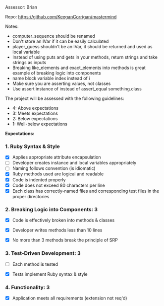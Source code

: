 Assessor: Brian

Repo: https://github.com/KeeganCorrigan/mastermind

Notes:

* computer_sequence should be renamed
* Don't store an IVar if it can be easily calculated
* player_guess shouldn't be an IVar, it should be returned and used as local variable
* Instead of using puts and gets in your methods, return strings and take strings as inputs
* Breaking like_elements and exact_elements into methods is great example of breaking logic into components
* name block variable index instead of i
* Make sure you are asserting values, not classes
* Use assert instance of instead of assert_equal something.class
  

The project will be assessed with the following guidelines:

* 4: Above expectations
* 3: Meets expectations
* 2: Below expectations
* 1: Well-below expectations

**Expectations:**

### 1. Ruby Syntax & Style

- [x] Applies appropriate attribute encapsulation  
- [ ] Developer creates instance and local variables appropriately
- [ ] Naming follows convention (is idiomatic)
- [x] Ruby methods used are logical and readable
- [x] Code is indented properly
- [x] Code does not exceed 80 characters per line
- [x] Each class has correctly-named files and corresponding test files in the proper directories

### 2. Breaking Logic into Components: 3

- [x] Code is effectively broken into methods & classes
- [x] Developer writes methods less than 10 lines
- [x] No more than 3 methods break the principle of SRP


### 3. Test-Driven Development: 3

- [ ] Each method is tested  
- [x] Tests implement Ruby syntax & style   


### 4. Functionality: 3

- [x] Application meets all requirements (extension not req'd)
